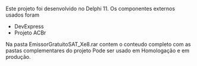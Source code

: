 Este projeto foi desenvolvido no Delphi 11. Os componentes externos usados foram 

- DevExpress
- Projeto ACBr
  
Na pasta EmissorGratuitoSAT_Xe8.rar contem o conteudo completo com as pastas complementares do projeto
Pode ser usado em Homologação e em produção. 
